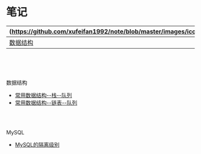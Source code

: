 # 笔记
(https://github.com/xufeifan1992/note/blob/master/images/icon/1f4ca.png)|(https://github.com/xufeifan1992/note/blob/master/images/icon/1f4ee.png)
-|-
[数据结构](#dataStructure)|[MySQL](#mysql)

<br>
<br>
<br>


<span id="dataStructure">数据结构</span>
* [常用数据结构--栈--队列](https://github.com/xufeifan1992/note/blob/master/MD/Java%E5%9F%BA%E7%A1%80-%E6%95%B0%E6%8D%AE%E7%BB%93%E6%9E%84/2019-4-17-%E6%95%B0%E6%8D%AE%E7%BB%93%E6%9E%84-%E6%A0%88-%E9%98%9F%E5%88%97.md)
* [常用数据结构--链表--队列](https://github.com/xufeifan1992/note/blob/master/MD/Java%E5%9F%BA%E7%A1%80-%E6%95%B0%E6%8D%AE%E7%BB%93%E6%9E%84/2019-4-19-%E6%95%B0%E6%8D%AE%E7%BB%93%E6%9E%84-%E9%93%BE%E8%A1%A8.md)

<br>
<br>

<span id="mysql">MySQL</span>
* [MySQL的隔离级别](https://github.com/xufeifan1992/note/blob/master/MD/MySQL/2019-4-19-%E6%95%B0%E6%8D%AE%E5%BA%93%E9%9A%94%E7%A6%BB%E7%BA%A7%E5%88%AB.md)

